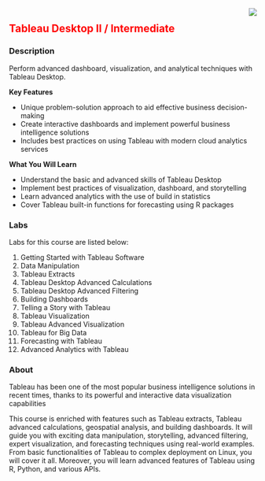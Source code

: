 <img align="right" src="./images/logo.png">


<h2><span style="color:red;">Tableau Desktop II / Intermediate</span></h2>

### Description
Perform advanced dashboard, visualization, and analytical techniques with Tableau Desktop.

**Key Features**
- Unique problem-solution approach to aid effective business decision-making
- Create interactive dashboards and implement powerful business intelligence solutions
- Includes best practices on using Tableau with modern cloud analytics services


**What You Will Learn**
- Understand the basic and advanced skills of Tableau Desktop
- Implement best practices of visualization, dashboard, and storytelling
- Learn advanced analytics with the use of build in statistics
- Cover Tableau built-in functions for forecasting using R packages

### Labs

Labs for this course are listed below:

1. Getting Started with Tableau Software
2. Data Manipulation
3. Tableau Extracts
4. Tableau Desktop Advanced Calculations
5. Tableau Desktop Advanced Filtering
6. Building Dashboards
7. Telling a Story with Tableau
8. Tableau Visualization
9. Tableau Advanced Visualization
10. Tableau for Big Data
11. Forecasting with Tableau
12. Advanced Analytics with Tableau

### About
Tableau has been one of the most popular business intelligence solutions in recent times, thanks to its powerful and interactive data visualization capabilities

This course is enriched with features such as Tableau extracts, Tableau advanced calculations, geospatial analysis, and building dashboards. It will guide you with exciting data manipulation, storytelling, advanced filtering, expert visualization, and forecasting techniques using real-world examples. From basic functionalities of Tableau to complex deployment on Linux, you will cover it all. Moreover, you will learn advanced features of Tableau using R, Python, and various APIs.